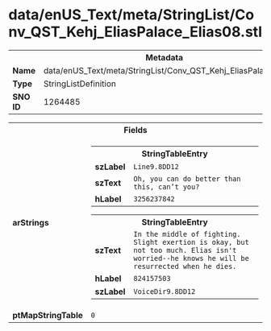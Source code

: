 <h1>data/enUS_Text/meta/StringList/Conv_QST_Kehj_EliasPalace_Elias08.stl</h1><table><tr><th colspan="100%">Metadata</th></tr><tr><td><b>Name</b></td><td>data/enUS_Text/meta/StringList/Conv_QST_Kehj_EliasPalace_Elias08.stl</td></tr><tr><td><b>Type</b></td><td>StringListDefinition</td></tr><tr><td><b>SNO ID</b></td><td>1264485</td></tr></table>

<table><tr><th colspan="100%">Fields</th></tr><tr><td><b>arStrings</b></td><td><table><tr><th colspan="100%">StringTableEntry</th></tr><tr><td><b>szLabel</b></td><td><code>Line9.8DD12</code></td></tr><tr><td><b>szText</b></td><td><code>Oh, you can do better than this, can’t you?</code></td></tr><tr><td><b>hLabel</b></td><td><code>3256237842</code></td></tr></table>


<table><tr><th colspan="100%">StringTableEntry</th></tr><tr><td><b>szText</b></td><td><code>In the middle of fighting. Slight exertion is okay, but not too much. Elias isn't worried--he knows he will be resurrected when he dies.</code></td></tr><tr><td><b>hLabel</b></td><td><code>824157503</code></td></tr><tr><td><b>szLabel</b></td><td><code>VoiceDir9.8DD12</code></td></tr></table>


</td></tr><tr><td><b>ptMapStringTable</b></td><td><code>0</code></td></tr></table>

